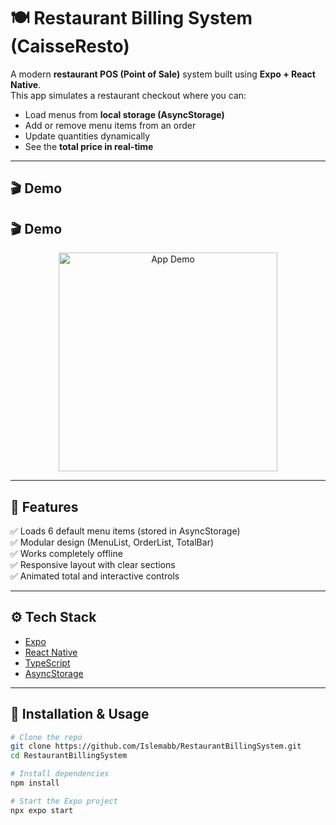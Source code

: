 # 🍽️ Restaurant Billing System (CaisseResto)

A modern **restaurant POS (Point of Sale)** system built using **Expo + React Native**.  
This app simulates a restaurant checkout where you can:
- Load menus from **local storage (AsyncStorage)**  
- Add or remove menu items from an order  
- Update quantities dynamically  
- See the **total price in real-time**

---

## 🎬 Demo

## 🎬 Demo

<p align="center">
  <img src="./assets/demo.gif" alt="App Demo" width="350" />
</p>


---

## 🧠 Features
✅ Loads 6 default menu items (stored in AsyncStorage)  
✅ Modular design (MenuList, OrderList, TotalBar)  
✅ Works completely offline  
✅ Responsive layout with clear sections  
✅ Animated total and interactive controls  

---

## ⚙️ Tech Stack
- [Expo](https://expo.dev/)
- [React Native](https://reactnative.dev/)
- [TypeScript](https://www.typescriptlang.org/)
- [AsyncStorage](https://react-native-async-storage.github.io/async-storage/)

---

## 🧾 Installation & Usage
```bash
# Clone the repo
git clone https://github.com/Islemabb/RestaurantBillingSystem.git
cd RestaurantBillingSystem

# Install dependencies
npm install

# Start the Expo project
npx expo start
